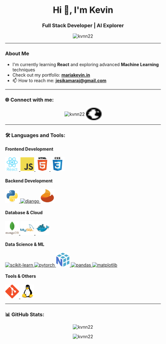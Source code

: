 <h1 align="center">Hi 👋, I'm Kevin</h1>
<h3 align="center">Full Stack Developer | AI Explorer</h3>

<p align="center">
  <img src="https://komarev.com/ghpvc/?username=kevinnadar22&label=Profile%20views&color=0e75b6&style=flat" alt="kvnn22" />
</p>

---

###  About Me

- I'm currently learning **React** and exploring advanced **Machine Learning** techniques
- Check out my portfolio: **[mariakevin.in](https://mariakevin.in)**
- 📫 How to reach me: **jesikamaraj@gmail.com**

---

### 🌐 Connect with me:
<p align="center">
  <a href="https://twitter.com/kvnn22" target="blank" style="text-decoration: none; color: inherit;">
    <img align="center" src="https://raw.githubusercontent.com/rahuldkjain/github-profile-readme-generator/master/src/images/icons/Social/twitter.svg" alt="kvnn22" height="40" width="50" />
  </a>
  <a href="https://mariakevin.in" target="blank" style="text-decoration: none; color: inherit;">
    <img align="center" src="https://raw.githubusercontent.com/iconic/open-iconic/master/svg/globe.svg" alt="portfolio" height="40" width="50" />
  </a>
</p>

---

### 🛠️ Languages and Tools:

#### **Frontend Development**
<p align="left">
  <a href="https://reactjs.org/" target="_blank" rel="noreferrer">
    <img src="https://raw.githubusercontent.com/devicons/devicon/master/icons/react/react-original-wordmark.svg" alt="react" width="45" height="45"/>
  </a>
  <a href="https://developer.mozilla.org/en-US/docs/Web/JavaScript" target="_blank" rel="noreferrer">
    <img src="https://raw.githubusercontent.com/devicons/devicon/master/icons/javascript/javascript-original.svg" alt="javascript" width="45" height="45"/>
  </a>
  <a href="https://www.w3.org/html/" target="_blank" rel="noreferrer">
    <img src="https://raw.githubusercontent.com/devicons/devicon/master/icons/html5/html5-original-wordmark.svg" alt="html5" width="45" height="45"/>
  </a>
  <a href="https://www.w3schools.com/css/" target="_blank" rel="noreferrer">
    <img src="https://raw.githubusercontent.com/devicons/devicon/master/icons/css3/css3-original-wordmark.svg" alt="css3" width="45" height="45"/>
  </a>
</p>

#### **Backend Development**
<p align="left">
  <a href="https://www.python.org" target="_blank" rel="noreferrer">
    <img src="https://raw.githubusercontent.com/devicons/devicon/master/icons/python/python-original.svg" alt="python" width="45" height="45"/>
  </a>
  <a href="https://www.djangoproject.com/" target="_blank" rel="noreferrer">
    <img src="https://cdn.worldvectorlogo.com/logos/django.svg" alt="django" width="45" height="45"/>
  </a>
  <a href="https://docs.pyrogram.org/" target="_blank" rel="noreferrer">
    <img src="https://raw.githubusercontent.com/pyrogram/artwork/master/artwork/pyrogram-logo.png" alt="pyrogram" width="45" height="45"/>
  </a>
</p>

#### **Database & Cloud**
<p align="left">
  <a href="https://www.mongodb.com/" target="_blank" rel="noreferrer">
    <img src="https://raw.githubusercontent.com/devicons/devicon/master/icons/mongodb/mongodb-original-wordmark.svg" alt="mongodb" width="45" height="45"/>
  </a>
  <a href="https://www.mysql.com/" target="_blank" rel="noreferrer">
    <img src="https://raw.githubusercontent.com/devicons/devicon/master/icons/mysql/mysql-original-wordmark.svg" alt="mysql" width="45" height="45"/>
  </a>
  <a href="https://www.docker.com/" target="_blank" rel="noreferrer">
    <img src="https://raw.githubusercontent.com/devicons/devicon/master/icons/docker/docker-original.svg" alt="docker" width="45" height="45"/>
  </a>
</p>

#### **Data Science & ML**
<p align="left">
  <a href="https://scikit-learn.org/" target="_blank" rel="noreferrer">
    <img src="https://upload.wikimedia.org/wikipedia/commons/0/05/Scikit_learn_logo_small.svg" alt="scikit-learn" width="45" height="45"/>
  </a>
  <a href="https://pytorch.org/" target="_blank" rel="noreferrer">
    <img src="https://upload.wikimedia.org/wikipedia/commons/1/10/PyTorch_logo_icon.svg" alt="pytorch" width="45" height="45"/>
  </a>
  <a href="https://numpy.org/" target="_blank" rel="noreferrer">
    <img src="https://raw.githubusercontent.com/devicons/devicon/master/icons/numpy/numpy-original.svg" alt="numpy" width="45" height="45"/>
  </a>
  <a href="https://pandas.pydata.org/" target="_blank" rel="noreferrer">
    <img src="https://pandas.pydata.org/static/img/pandas_mark.svg" alt="pandas" width="45" height="45"/>
  </a>
  <a href="https://matplotlib.org/" target="_blank" rel="noreferrer">
    <img src="https://matplotlib.org/_static/images/logo2.svg" alt="matplotlib" width="45" height="45"/>
  </a>
</p>



#### **Tools & Others**
<p align="left">
  <a href="https://git-scm.com/" target="_blank" rel="noreferrer">
    <img src="https://raw.githubusercontent.com/devicons/devicon/master/icons/git/git-original.svg" alt="git" width="45" height="45"/>
  </a>
  <a href="https://www.linux.org/" target="_blank" rel="noreferrer">
    <img src="https://raw.githubusercontent.com/devicons/devicon/master/icons/linux/linux-original.svg" alt="linux" width="45" height="45"/>
  </a>
</p>

---

### 📊 GitHub Stats:
<p align="center">
  <img src="https://github-readme-stats.vercel.app/api?username=kevinnadar22&show_icons=true&theme=radical" alt="kvnn22" />
</p>

<p align="center">
  <img src="https://github-readme-streak-stats.herokuapp.com/?user=kevinnadar22&theme=radical" alt="kvnn22" />
</p>


